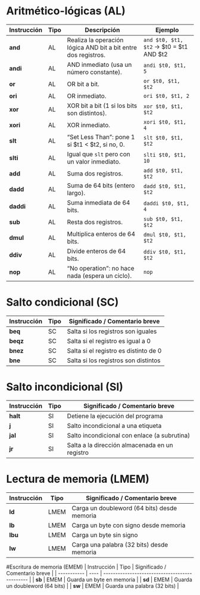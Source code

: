 # Aritmético-lógicas (AL)
| Instrucción | Tipo | Descripción                                                    | Ejemplo                                 |
| ----------- | ---- | -------------------------------------------------------------- | --------------------------------------- |
| **and**     | AL   | Realiza la operación lógica AND bit a bit entre dos registros. | `and $t0, $t1, $t2` → $t0 = $t1 AND $t2 |
| **andi**    | AL   | AND inmediato (usa un número constante).                       | `andi $t0, $t1, 5`                      |
| **or**      | AL   | OR bit a bit.                                                  | `or $t0, $t1, $t2`                      |
| **ori**     | AL   | OR inmediato.                                                  | `ori $t0, $t1, 2`                       |
| **xor**     | AL   | XOR bit a bit (1 si los bits son distintos).                   | `xor $t0, $t1, $t2`                     |
| **xori**    | AL   | XOR inmediato.                                                 | `xori $t0, $t1, 4`                      |
| **slt**     | AL   | “Set Less Than”: pone 1 si $t1 < $t2, si no, 0.                | `slt $t0, $t1, $t2`                     |
| **slti**    | AL   | Igual que `slt` pero con un valor inmediato.                   | `slti $t0, $t1, 10`                     |
| **add**     | AL   | Suma dos registros.                                            | `add $t0, $t1, $t2`                     |
| **dadd**    | AL   | Suma de 64 bits (entero largo).                                | `dadd $t0, $t1, $t2`                    |
| **daddi**   | AL   | Suma inmediata de 64 bits.                                     | `daddi $t0, $t1, 4`                     |
| **sub**     | AL   | Resta dos registros.                                           | `sub $t0, $t1, $t2`                     |
| **dmul**    | AL   | Multiplica enteros de 64 bits.                                 | `dmul $t0, $t1, $t2`                    |
| **ddiv**    | AL   | Divide enteros de 64 bits.                                     | `ddiv $t0, $t1, $t2`                    |
| **nop**     | AL   | “No operation”: no hace nada (espera un ciclo).                | `nop`                                   |

# Salto condicional (SC)
| Instrucción | Tipo | Significado / Comentario breve                 |
| ----------- | ---- | ---------------------------------------------- |
| **beq**     | SC   | Salta si los registros son iguales             |
| **beqz**    | SC   | Salta si el registro es igual a 0              |
| **bnez**    | SC   | Salta si el registro es distinto de 0          |
| **bne**     | SC   | Salta si los registros son distintos           |

# Salto incondicional (SI)
| Instrucción | Tipo | Significado / Comentario breve                 |
| ----------- | ---- | ---------------------------------------------- |
| **halt**    | SI   | Detiene la ejecución del programa              |
| **j**       | SI   | Salto incondicional a una etiqueta             |
| **jal**     | SI   | Salto incondicional con enlace (a subrutina)   |
| **jr**      | SI   | Salta a la dirección almacenada en un registro |

# Lectura de memoria (LMEM)
| Instrucción | Tipo | Significado / Comentario breve                 |
| ----------- | ---- | ---------------------------------------------- |
| **ld**      | LMEM | Carga un doubleword (64 bits) desde memoria    |
| **lb**      | LMEM | Carga un byte con signo desde memoria          |
| **lbu**     | LMEM | Carga un byte sin signo                        |
| **lw**      | LMEM | Carga una palabra (32 bits) desde memoria      |

#Escritura de memoria (EMEM)
| Instrucción | Tipo | Significado / Comentario breve                 |
| ----------- | ---- | ---------------------------------------------- |
| **sb**      | EMEM | Guarda un byte en memoria                      |
| **sd**      | EMEM | Guarda un doubleword (64 bits)                 |
| **sw**      | EMEM | Guarda una palabra (32 bits)                   |
